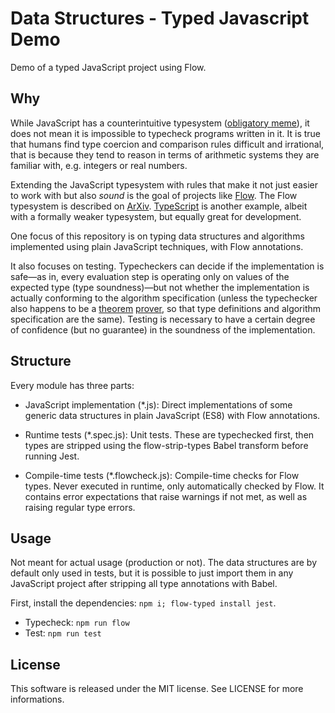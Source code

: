 # Data Structures - Typed Javascript Demo

Demo of a typed JavaScript project using Flow.

## Why

While JavaScript has a counterintuitive typesystem ([obligatory meme](https://twitter.com/cdesio/status/1013166206877163520)), it does not mean
it is impossible to typecheck programs written in it. It is true that humans find type coercion and comparison rules
difficult and irrational, that is because they tend to reason in terms of arithmetic systems they are familiar with, e.g. integers or real numbers.

Extending the JavaScript typesystem with rules that make it not just easier to work with but also _sound_ is the goal of projects
like [Flow](https://flow.org/en). The Flow typesystem is described on [ArXiv](https://arxiv.org/pdf/1708.08021.pdf). [TypeScript](https://www.typescriptlang.org/)
is another example, albeit with a formally weaker typesystem, but equally great for development.

One focus of this repository is on typing data structures and algorithms implemented using plain JavaScript techniques, with Flow annotations.

It also focuses on testing. Typecheckers can decide if the implementation is safe—as in, every evaluation step is operating only on values of the expected type (type soundness)—but not
whether the implementation is actually conforming to the algorithm specification (unless the typechecker also happens to be a [theorem](https://coq.inria.fr/) [prover](http://wiki.portal.chalmers.se/agda/pmwiki.php), so that type definitions and algorithm specification are the same). Testing is necessary to have a certain degree of confidence (but no guarantee) in the soundness of the implementation.

## Structure

Every module has three parts:

- JavaScript implementation (*.js): Direct implementations of some generic data structures in plain JavaScript (ES8) with Flow annotations.

- Runtime tests (*.spec.js): Unit tests. These are typechecked first, then types are stripped using the flow-strip-types Babel transform before running Jest.

- Compile-time tests (*.flowcheck.js): Compile-time checks for Flow types. Never executed in runtime, only automatically checked by Flow. It contains error expectations that raise warnings if not met, as well as raising regular
  type errors.

## Usage

Not meant for actual usage (production or not). The data structures are by default only used in tests, but it is possible to just import them
in any JavaScript project after stripping all type annotations with Babel.

First, install the dependencies: `npm i; flow-typed install jest`.

- Typecheck: `npm run flow`
- Test: `npm run test`

## License

This software is released under the MIT license. See LICENSE for more informations.
